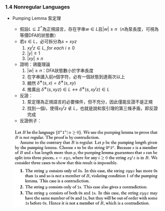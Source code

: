 ### 1.4 Nonregular Languages

- Pumping Lemma  泵定理
  - 假設$L \subseteq \Sigma^*$為正規語言，存在字串$w \in L$且$|w| \geq n$（$n$為泵長度，可視為等價DFA的狀態數）
  - 若$s \in L$，必可拆分為$s = xyz$
    1.   $xy^iz \in L,\ for\ each\ i \geq 0$
    2. $|y| \geq 1$
    3. $|xy| \leq n$
  - 證明：鴿籠理論
    1. $|w| \geq n$：DFA狀態數小於字串長度
    2. 在字串讀入前$n$個字符，必有一個狀態到達兩次以上
    3. 顯然 $δ^∗(s, x) = δ^∗(s, xy)$
    4. 推廣出 $δ^∗(s, xyz) ∈ L \leftrightarrow δ^∗(s, xy^iz) ∈ L$
  - 反證：
    1. 泵定理為正規語言的必要條件，但不充分，因此僅能反證不是正規
    2. 找到一個$i$，使得$xy^iz ∉ L$，也就是說和泵引理的第三條矛盾，即反證完成
  - 反證例子：

  ![avatar](graph/1.4.1.png)
